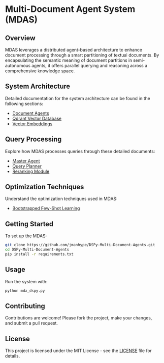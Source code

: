 # Multi-Document Agent System (MDAS)

## Overview

MDAS leverages a distributed agent-based architecture to enhance document processing through a smart partitioning of textual documents. By encapsulating the semantic meaning of document partitions in semi-autonomous agents, it offers parallel querying and reasoning across a comprehensive knowledge space.

## System Architecture

Detailed documentation for the system architecture can be found in the following sections:

- [Document Agents](https://github.com/jmanhype/DSPy-Multi-Document-Agents/blob/main/pages/system-architecture/document-agents.mdx)
- [Qdrant Vector Database](https://github.com/jmanhype/DSPy-Multi-Document-Agents/blob/main/pages/system-architecture/qdrant-vector-database.mdx)
- [Vector Embeddings](https://github.com/jmanhype/DSPy-Multi-Document-Agents/blob/main/pages/system-architecture/vector-embeddings.mdx)

## Query Processing

Explore how MDAS processes queries through these detailed documents:

- [Master Agent](https://github.com/jmanhype/DSPy-Multi-Document-Agents/blob/main/pages/query-processing/master-agent.mdx)
- [Query Planner](https://github.com/jmanhype/DSPy-Multi-Document-Agents/blob/main/pages/query-processing/query-planner.mdx)
- [Reranking Module](https://github.com/jmanhype/DSPy-Multi-Document-Agents/blob/main/pages/query-processing/reranking-module.mdx)

## Optimization Techniques

Understand the optimization techniques used in MDAS:

- [Bootstrapped Few-Shot Learning](https://github.com/jmanhype/DSPy-Multi-Document-Agents/blob/main/pages/optimization-techniques/bootstrapped-few-shot-learning.mdx)

## Getting Started

To set up the MDAS:

```bash
git clone https://github.com/jmanhype/DSPy-Multi-Document-Agents.git
cd DSPy-Multi-Document-Agents
pip install -r requirements.txt
```

## Usage

Run the system with:

```bash
python mda_dspy.py
```

## Contributing

Contributions are welcome! Please fork the project, make your changes, and submit a pull request.

## License

This project is licensed under the MIT License - see the [LICENSE](LICENSE) file for details.
